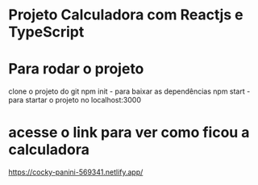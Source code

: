 # Projeto Calculadora com Reactjs e TypeScript

# Para rodar o projeto

clone o projeto do git
npm init  - para baixar as dependências
npm start - para startar o projeto no localhost:3000

# acesse o link para ver como ficou a calculadora
https://cocky-panini-569341.netlify.app/